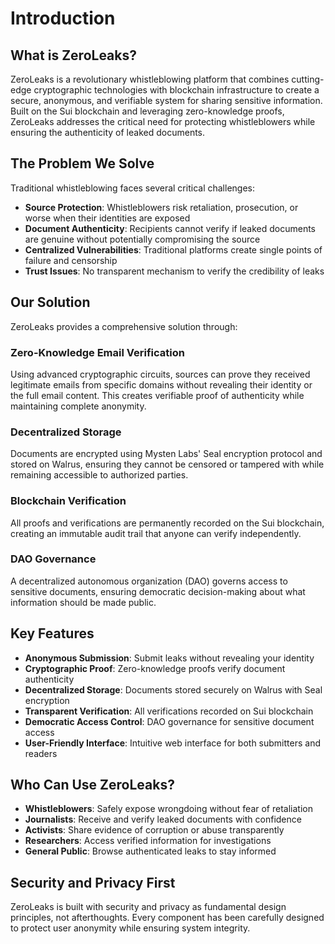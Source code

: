 # Introduction

## What is ZeroLeaks?

ZeroLeaks is a revolutionary whistleblowing platform that combines cutting-edge cryptographic technologies with blockchain infrastructure to create a secure, anonymous, and verifiable system for sharing sensitive information. Built on the Sui blockchain and leveraging zero-knowledge proofs, ZeroLeaks addresses the critical need for protecting whistleblowers while ensuring the authenticity of leaked documents.

## The Problem We Solve

Traditional whistleblowing faces several critical challenges:

- **Source Protection**: Whistleblowers risk retaliation, prosecution, or worse when their identities are exposed
- **Document Authenticity**: Recipients cannot verify if leaked documents are genuine without potentially compromising the source
- **Centralized Vulnerabilities**: Traditional platforms create single points of failure and censorship
- **Trust Issues**: No transparent mechanism to verify the credibility of leaks

## Our Solution

ZeroLeaks provides a comprehensive solution through:

### Zero-Knowledge Email Verification

Using advanced cryptographic circuits, sources can prove they received legitimate emails from specific domains without revealing their identity or the full email content. This creates verifiable proof of authenticity while maintaining complete anonymity.

### Decentralized Storage

Documents are encrypted using Mysten Labs' Seal encryption protocol and stored on Walrus, ensuring they cannot be censored or tampered with while remaining accessible to authorized parties.

### Blockchain Verification

All proofs and verifications are permanently recorded on the Sui blockchain, creating an immutable audit trail that anyone can verify independently.

### DAO Governance

A decentralized autonomous organization (DAO) governs access to sensitive documents, ensuring democratic decision-making about what information should be made public.

## Key Features

- **Anonymous Submission**: Submit leaks without revealing your identity
- **Cryptographic Proof**: Zero-knowledge proofs verify document authenticity
- **Decentralized Storage**: Documents stored securely on Walrus with Seal encryption
- **Transparent Verification**: All verifications recorded on Sui blockchain
- **Democratic Access Control**: DAO governance for sensitive document access
- **User-Friendly Interface**: Intuitive web interface for both submitters and readers

## Who Can Use ZeroLeaks?

- **Whistleblowers**: Safely expose wrongdoing without fear of retaliation
- **Journalists**: Receive and verify leaked documents with confidence
- **Activists**: Share evidence of corruption or abuse transparently
- **Researchers**: Access verified information for investigations
- **General Public**: Browse authenticated leaks to stay informed

## Security and Privacy First

ZeroLeaks is built with security and privacy as fundamental design principles, not afterthoughts. Every component has been carefully designed to protect user anonymity while ensuring system integrity.
